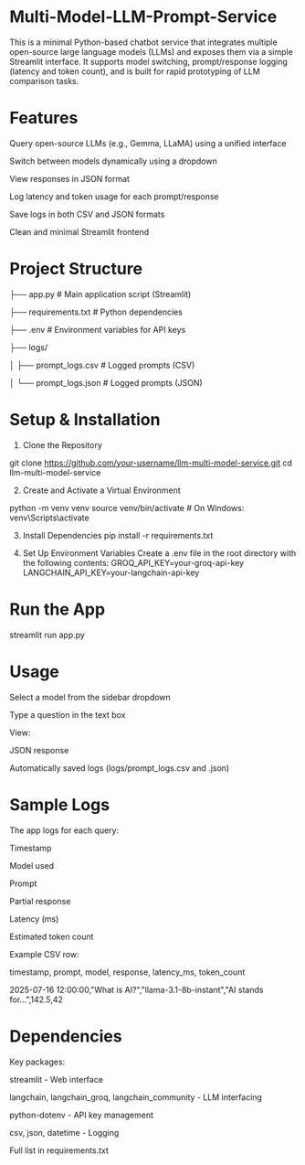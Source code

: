 # Multi-Model-LLM-Prompt-Service
This is a minimal Python-based chatbot service that integrates multiple open-source large language models (LLMs) and exposes them via a simple Streamlit interface. It supports model switching, prompt/response logging (latency and token count), and is built for rapid prototyping of LLM comparison tasks.

# Features
Query open-source LLMs (e.g., Gemma, LLaMA) using a unified interface

Switch between models dynamically using a dropdown

View responses in JSON format

Log latency and token usage for each prompt/response

Save logs in both CSV and JSON formats

Clean and minimal Streamlit frontend

# Project Structure

├── app.py                     # Main application script (Streamlit)

├── requirements.txt           # Python dependencies

├── .env                       # Environment variables for API keys

├── logs/

│   ├── prompt_logs.csv        # Logged prompts (CSV)

│   └── prompt_logs.json       # Logged prompts (JSON)


# Setup & Installation

1. Clone the Repository

git clone https://github.com/your-username/llm-multi-model-service.git
cd llm-multi-model-service

2. Create and Activate a Virtual Environment

python -m venv venv
source venv/bin/activate  # On Windows: venv\Scripts\activate

3. Install Dependencies
pip install -r requirements.txt

4. Set Up Environment Variables
Create a .env file in the root directory with the following contents:
GROQ_API_KEY=your-groq-api-key
LANGCHAIN_API_KEY=your-langchain-api-key

# Run the App
streamlit run app.py

# Usage
Select a model from the sidebar dropdown

Type a question in the text box

View:

JSON response

Automatically saved logs (logs/prompt_logs.csv and .json)

# Sample Logs
The app logs for each query:

Timestamp

Model used

Prompt

Partial response

Latency (ms)

Estimated token count

Example CSV row:

timestamp, prompt, model, response, latency_ms, token_count

2025-07-16 12:00:00,"What is AI?","llama-3.1-8b-instant","AI stands for...",142.5,42


# Dependencies
Key packages:

streamlit - Web interface

langchain, langchain_groq, langchain_community - LLM interfacing

python-dotenv - API key management

csv, json, datetime - Logging

Full list in requirements.txt

